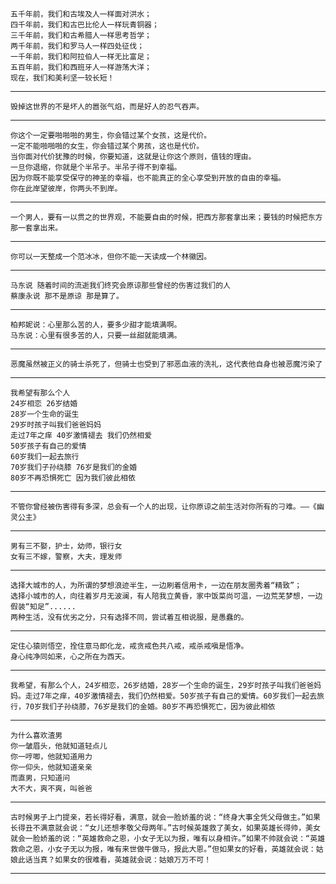 	五千年前，我们和古埃及人一样面对洪水；
	四千年前，我们和古巴比伦人一样玩青铜器；
	三千年前，我们和古希腊人一样思考哲学；
	两千年前，我们和罗马人一样四处征伐；
	一千年前，我们和阿拉伯人一样无比富足；
	五百年前，我们和西班牙人一样游荡大洋；
	现在，我们和美利坚一较长短！ ​​​​
---
	毁掉这世界的不是坏人的嚣张气焰，而是好人的忍气吞声。
---
	你这个一定要啪啪啪的男生，你会错过某个女孩，这是代价。
	一定不能啪啪啪的女生，你会错过某个男孩，这也是代价。
	当你面对代价犹豫的时候，你要知道，这就是让你这个原则，值钱的理由。
	一旦你退缩，你就是个半吊子。半吊子得不到幸福。
	因为你既不能享受保守的神圣的幸福，也不能真正的全心享受到开放的自由的幸福。
	你在此岸望彼岸，你两头不到岸。
---
	一个男人，要有一以贯之的世界观，不能要自由的时候，把西方那套拿出来；要钱的时候把东方那一套拿出来。
---
	你可以一天整成一个范冰冰，但你不能一天读成一个林徽因。
---
	马东说 随着时间的流逝我们终究会原谅那些曾经的伤害过我们的人
	蔡康永说 那不是原谅 那是算了。
---
	柏邦妮说：心里那么苦的人，要多少甜才能填满啊。
	马东说：心里有很多苦的人，只要一丝甜就能填满。
---
	恶魔虽然被正义的骑士杀死了，但骑士也受到了邪恶血液的洗礼，这代表他自身也被恶魔污染了
---
	我希望有那么个人
	24岁相恋 26岁结婚
	28岁一个生命的诞生 
	29岁时孩子叫我们爸爸妈妈
	走过7年之痒 40岁激情褪去 我们仍然相爱
	50岁孩子有自己的爱情 
	60岁我们一起去旅行
	70岁我们子孙绕膝 76岁是我们的金婚
	80岁不再恐惧死亡 因为我们彼此相依
---
	不管你曾经被伤害得有多深，总会有一个人的出现，让你原谅之前生活对你所有的刁难。——《幽灵公主》
---
	男有三不娶，护士，幼师，银行女
	女有三不嫁，警察，大夫，理发师
---
	选择大城市的人，为所谓的梦想浪迹半生，一边刷着信用卡，一边在朋友圈秀着“精致”；
	选择小城市的人，向往着岁月无波澜，有人陪我立黄昏，家中饭菜尚可温，一边荒芜梦想，一边假装“知足”......
	两种生活，没有优劣之分，只有选择不同，尝试着互相说服，是愚蠢的。
---
	定住心猿则悟空，拴住意马即化龙，戒贪戒色共八戒，戒杀戒嗔是悟净。
	身心纯净同如来，心之所在为西天。
---
	我希望，有那么个人，24岁相恋，26岁结婚，28岁一个生命的诞生，29岁时孩子叫我们爸爸妈妈。走过7年之痒，40岁激情褪去，我们仍然相爱。50岁孩子有自己的爱情。60岁我们一起去旅行，70岁我们子孙绕膝，76岁是我们的金婚。80岁不再恐惧死亡，因为彼此相依
---
	为什么喜欢渣男
	你一皱眉头，他就知道轻点儿
	你一哼唧，他就知道用力
	你一仰头，他就知道亲亲
	而直男，只知道问
	大不大，爽不爽，叫爸爸
---
	古时候男子上门提亲，若长得好看，满意，就会一脸娇羞的说：“终身大事全凭父母做主。”如果长得丑不满意就会说：“女儿还想孝敬父母两年。”古时候英雄救了美女，如果英雄长得帅，美女就会一脸娇羞的说：“英雄救命之恩，小女子无以为报，唯有以身相许。”如果不帅就会说：“英雄救命之恩，小女子无以为报，唯有来世做牛做马，报此大恩。”但如果女的好看，英雄就会说：姑娘此话当真？如果女的很难看，英雄就会说：姑娘万万不可！
___
